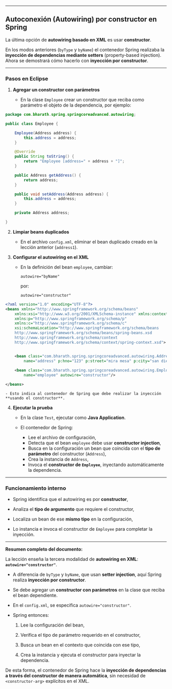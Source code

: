 
---

## Autoconexión (Autowiring) **por constructor** en Spring

La última opción de **autowiring basado en XML** es usar **constructor**.

En los modos anteriores (`byType` y `byName`) el contenedor Spring realizaba la **inyección de dependencias mediante setters** (property-based injection).  
Ahora se demostrará cómo hacerlo con **inyección por constructor**.

---

### Pasos en Eclipse

1. **Agregar un constructor con parámetros**
    
    - En la clase `Employee` crear un constructor que reciba como parámetro el objeto de la dependencia, por ejemplo:
        
```java
package com.bharath.spring.springcoreadvanced.autowiring;

public class Employee {

	Employee(Address address) {
		this.address = address;
	}

	@Override
	public String toString() {
		return "Employee [address=" + address + "]";
	}

	public Address getAddress() {
		return address;
	}

	public void setAddress(Address address) {
		this.address = address;
	}

	private Address address;

}

```
        
2. **Limpiar beans duplicados**
    
    - En el archivo `config.xml`, eliminar el bean duplicado creado en la lección anterior (`address1`).
        
3. **Configurar el autowiring en el XML**
    
    - En la definición del bean `employee`, cambiar:
        
        `autowire="byName"`
        
        por:
        
        `autowire="constructor"`

```xml
<?xml version="1.0" encoding="UTF-8"?>
<beans xmlns="http://www.springframework.org/schema/beans"
	xmlns:xsi="http://www.w3.org/2001/XMLSchema-instance" xmlns:context="http://www.springframework.org/schema/context"
	xmlns:p="http://www.springframework.org/schema/p"
	xmlns:c="http://www.springframework.org/schema/c"
	xsi:schemaLocation="http://www.springframework.org/schema/beans
    http://www.springframework.org/schema/beans/spring-beans.xsd
    http://www.springframework.org/schema/context
    http://www.springframework.org/schema/context/spring-context.xsd">


	<bean class="com.bharath.spring.springcoreadvanced.autowiring.Address"
		name="address" p:hno="123" p:street="mira mesa" p:city="san diego" />
		
	<bean class="com.bharath.spring.springcoreadvanced.autowiring.Employee"
		name="employee" autowire="constructor"/>

</beans>
```

    - Esto indica al contenedor de Spring que debe realizar la inyección **usando el constructor**.
        
4. **Ejecutar la prueba**
    
    - En la clase `Test`, ejecutar como **Java Application**.
        
    - El contenedor de Spring:
        
        - Lee el archivo de configuración,
        - Detecta que el bean `employee` debe usar **constructor injection**,
        - Busca en la configuración un bean que coincida con el **tipo de parámetro** del constructor (`Address`),
        - Crea la instancia de `Address`,
        - Invoca el **constructor de `Employee`**, inyectando automáticamente la dependencia.
            

---

### Funcionamiento interno

- Spring identifica que el autowiring es por **constructor**,
    
- Analiza el **tipo de argumento** que requiere el constructor,
    
- Localiza un bean de ese **mismo tipo** en la configuración,
    
- Lo instancia e invoca el constructor de `Employee` para completar la inyección.
    

---

**Resumen completo del documento:**

La lección enseña la tercera modalidad de **autowiring en XML**: **`autowire="constructor"`**.

- A diferencia de `byType` y `byName`, que usan **setter injection**, aquí Spring realiza **inyección por constructor**.
    
- Se debe agregar un **constructor con parámetros** en la clase que reciba el bean dependiente.
    
- En el `config.xml`, se especifica `autowire="constructor"`.
    
- Spring entonces:
    
    1. Lee la configuración del bean,
        
    2. Verifica el tipo de parámetro requerido en el constructor,
        
    3. Busca un bean en el contexto que coincida con ese tipo,
        
    4. Crea la instancia y ejecuta el constructor para inyectar la dependencia.
        

De esta forma, el contenedor de Spring hace la **inyección de dependencias a través del constructor de manera automática**, sin necesidad de `<constructor-arg>` explícitos en el XML.